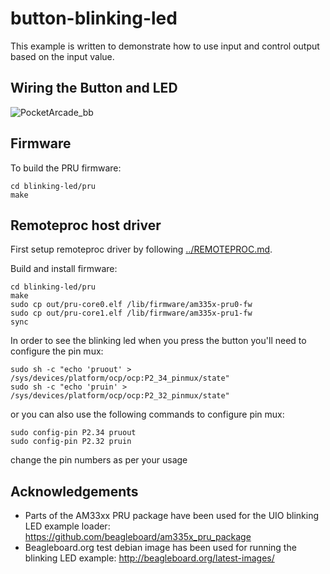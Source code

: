 # button-blinking-led
This example is written to demonstrate how to use input and control output based on the input value.

## Wiring the Button and LED

![PocketArcade_bb](https://user-images.githubusercontent.com/6142587/85893431-27bf3600-b7f3-11ea-91e9-f82e7ed2346a.png)
## Firmware
To build the PRU firmware:

	cd blinking-led/pru
	make

## Remoteproc host driver

First setup remoteproc driver by following [../REMOTEPROC.md](../REMOTEPROC.md).

Build and install firmware:

	cd blinking-led/pru
	make
	sudo cp out/pru-core0.elf /lib/firmware/am335x-pru0-fw
	sudo cp out/pru-core1.elf /lib/firmware/am335x-pru1-fw
	sync

In order to see the blinking led when you press the button you'll need to configure the pin mux:

       
	sudo sh -c "echo 'pruout' > /sys/devices/platform/ocp/ocp:P2_34_pinmux/state"
	sudo sh -c "echo 'pruin' > /sys/devices/platform/ocp/ocp:P2_32_pinmux/state"

or you can also use the following commands  to configure pin mux:

	sudo config-pin P2.34 pruout
	sudo config-pin P2.32 pruin

change the pin numbers as per your usage

## Acknowledgements
 * Parts of the AM33xx PRU package have been used for the UIO blinking LED example loader: https://github.com/beagleboard/am335x_pru_package
 * Beagleboard.org test debian image has been used for running the blinking LED example: http://beagleboard.org/latest-images/

